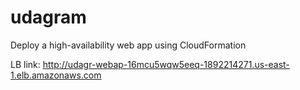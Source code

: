 # udagram
Deploy a high-availability web app using CloudFormation

LB link: http://udagr-webap-16mcu5wqw5eeq-1892214271.us-east-1.elb.amazonaws.com
